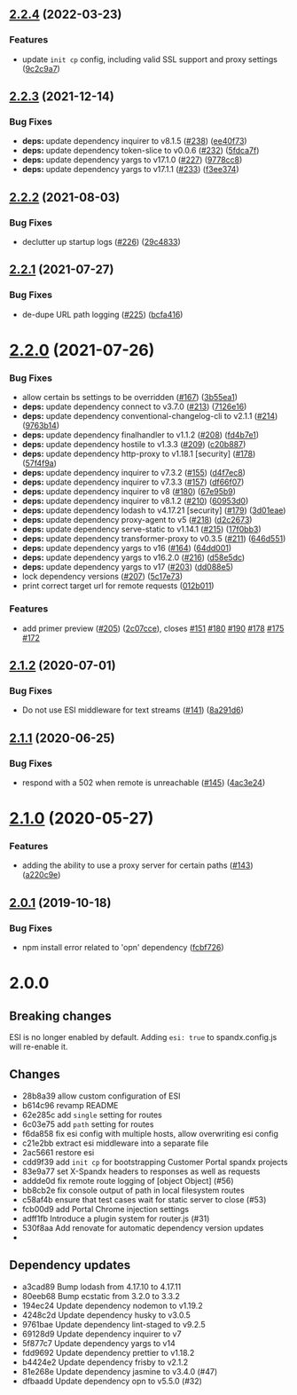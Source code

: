 ## [2.2.4](https://github.com/redhataccess/spandx/compare/v2.2.3...v2.2.4) (2022-03-23)


### Features

* update `init cp` config, including valid SSL support and proxy settings ([9c2c9a7](https://github.com/redhataccess/spandx/commit/9c2c9a73ff010dae31a46a30d1b9dd54f33667a1))



## [2.2.3](https://github.com/redhataccess/spandx/compare/v2.2.2...v2.2.3) (2021-12-14)


### Bug Fixes

* **deps:** update dependency inquirer to v8.1.5 ([#238](https://github.com/redhataccess/spandx/issues/238)) ([ee40f73](https://github.com/redhataccess/spandx/commit/ee40f73cc1dcda34bb6c1d276dc0d55943818466))
* **deps:** update dependency token-slice to v0.0.6 ([#232](https://github.com/redhataccess/spandx/issues/232)) ([5fdca7f](https://github.com/redhataccess/spandx/commit/5fdca7f8b7504315a42210aaf72ca196aca01843))
* **deps:** update dependency yargs to v17.1.0 ([#227](https://github.com/redhataccess/spandx/issues/227)) ([9778cc8](https://github.com/redhataccess/spandx/commit/9778cc8636fcc324318d8ed6523e196a8de1f3fd))
* **deps:** update dependency yargs to v17.1.1 ([#233](https://github.com/redhataccess/spandx/issues/233)) ([f3ee374](https://github.com/redhataccess/spandx/commit/f3ee3748b12ceb299bb71c23fbe342256312c491))



## [2.2.2](https://github.com/redhataccess/spandx/compare/v2.2.1...v2.2.2) (2021-08-03)


### Bug Fixes

* declutter up startup logs ([#226](https://github.com/redhataccess/spandx/issues/226)) ([29c4833](https://github.com/redhataccess/spandx/commit/29c4833d2c6f9e06f9b3c1570b93a8d4bb8b3101))



## [2.2.1](https://github.com/redhataccess/spandx/compare/v2.2.0...v2.2.1) (2021-07-27)


### Bug Fixes

* de-dupe URL path logging ([#225](https://github.com/redhataccess/spandx/issues/225)) ([bcfa416](https://github.com/redhataccess/spandx/commit/bcfa416091c512a4ac34dda5946f0e7d8f7ee8cd))



# [2.2.0](https://github.com/redhataccess/spandx/compare/v2.1.2...v2.2.0) (2021-07-26)


### Bug Fixes

* allow certain bs settings to be overridden ([#167](https://github.com/redhataccess/spandx/issues/167)) ([3b55ea1](https://github.com/redhataccess/spandx/commit/3b55ea11d7bb5c0c52bb1f2cd3964128b89b0045))
* **deps:** update dependency connect to v3.7.0 ([#213](https://github.com/redhataccess/spandx/issues/213)) ([7126e16](https://github.com/redhataccess/spandx/commit/7126e16d61aa70c9760b91789d152a32dd9c39ba))
* **deps:** update dependency conventional-changelog-cli to v2.1.1 ([#214](https://github.com/redhataccess/spandx/issues/214)) ([9763b14](https://github.com/redhataccess/spandx/commit/9763b143182fcbefdf86f5f3c9dfd5c314c5b4a4))
* **deps:** update dependency finalhandler to v1.1.2 ([#208](https://github.com/redhataccess/spandx/issues/208)) ([fd4b7e1](https://github.com/redhataccess/spandx/commit/fd4b7e1aadd83e01872646d409324b3aeac80c24))
* **deps:** update dependency hostile to v1.3.3 ([#209](https://github.com/redhataccess/spandx/issues/209)) ([c20b887](https://github.com/redhataccess/spandx/commit/c20b887bfd095e3fb759f77654e596f1f4b4a401))
* **deps:** update dependency http-proxy to v1.18.1 [security] ([#178](https://github.com/redhataccess/spandx/issues/178)) ([57f4f9a](https://github.com/redhataccess/spandx/commit/57f4f9af5041d18f95c99e8ece534cb5551c01fd))
* **deps:** update dependency inquirer to v7.3.2 ([#155](https://github.com/redhataccess/spandx/issues/155)) ([d4f7ec8](https://github.com/redhataccess/spandx/commit/d4f7ec8bd706d2e502341857eadce7dec6bab948))
* **deps:** update dependency inquirer to v7.3.3 ([#157](https://github.com/redhataccess/spandx/issues/157)) ([df66f07](https://github.com/redhataccess/spandx/commit/df66f073c1fd879a45603d3e119a27719c57d44c))
* **deps:** update dependency inquirer to v8 ([#180](https://github.com/redhataccess/spandx/issues/180)) ([67e95b9](https://github.com/redhataccess/spandx/commit/67e95b9fbeb50058cd275d2b1629914544aee1cb))
* **deps:** update dependency inquirer to v8.1.2 ([#210](https://github.com/redhataccess/spandx/issues/210)) ([60953d0](https://github.com/redhataccess/spandx/commit/60953d02f5a5263c4ee44be4e8e17cf6a74986c3))
* **deps:** update dependency lodash to v4.17.21 [security] ([#179](https://github.com/redhataccess/spandx/issues/179)) ([3d01eae](https://github.com/redhataccess/spandx/commit/3d01eae3e0241b1d7112793afbea4e63a6fa79b8))
* **deps:** update dependency proxy-agent to v5 ([#218](https://github.com/redhataccess/spandx/issues/218)) ([d2c2673](https://github.com/redhataccess/spandx/commit/d2c2673a1ba0203f81d2d562d7e371629602c778))
* **deps:** update dependency serve-static to v1.14.1 ([#215](https://github.com/redhataccess/spandx/issues/215)) ([17f0bb3](https://github.com/redhataccess/spandx/commit/17f0bb3d6d8d30d9c756c71501cab26851db5298))
* **deps:** update dependency transformer-proxy to v0.3.5 ([#211](https://github.com/redhataccess/spandx/issues/211)) ([646d551](https://github.com/redhataccess/spandx/commit/646d551a2e59dd783a23b842004de3ab6ab0e025))
* **deps:** update dependency yargs to v16 ([#164](https://github.com/redhataccess/spandx/issues/164)) ([64dd001](https://github.com/redhataccess/spandx/commit/64dd001be12ca6200d1d9a0bbc7edfeac52c9b58))
* **deps:** update dependency yargs to v16.2.0 ([#216](https://github.com/redhataccess/spandx/issues/216)) ([d58e5dc](https://github.com/redhataccess/spandx/commit/d58e5dc31d64ecf4942910682da7eb648ef6aa7a))
* **deps:** update dependency yargs to v17 ([#203](https://github.com/redhataccess/spandx/issues/203)) ([dd088e5](https://github.com/redhataccess/spandx/commit/dd088e55cd6d57966e9565e01d619e9b0efbce6a))
* lock dependency versions ([#207](https://github.com/redhataccess/spandx/issues/207)) ([5c17e73](https://github.com/redhataccess/spandx/commit/5c17e739b84cf1c9276a830b53e8044a213e69d0))
* print correct target url for remote requests ([012b011](https://github.com/redhataccess/spandx/commit/012b01167e44329bec7a94a12333a8154940f5e6))


### Features

* add primer preview ([#205](https://github.com/redhataccess/spandx/issues/205)) ([2c07cce](https://github.com/redhataccess/spandx/commit/2c07cce8dd0b0d2e3711abd39bfdc13aee1c03e2)), closes [#151](https://github.com/redhataccess/spandx/issues/151) [#180](https://github.com/redhataccess/spandx/issues/180) [#190](https://github.com/redhataccess/spandx/issues/190) [#178](https://github.com/redhataccess/spandx/issues/178) [#175](https://github.com/redhataccess/spandx/issues/175) [#172](https://github.com/redhataccess/spandx/issues/172)



## [2.1.2](https://github.com/redhataccess/spandx/compare/v2.1.1...v2.1.2) (2020-07-01)


### Bug Fixes

* Do not use ESI middleware for text streams ([#141](https://github.com/redhataccess/spandx/issues/141)) ([8a291d6](https://github.com/redhataccess/spandx/commit/8a291d6006e55d465d863bfbc8742a8448c9de0c))



## [2.1.1](https://github.com/redhataccess/spandx/compare/v2.1.0...v2.1.1) (2020-06-25)

### Bug Fixes

* respond with a 502 when remote is unreachable ([#145](https://github.com/redhataccess/spandx/issues/145)) ([4ac3e24](https://github.com/redhataccess/spandx/commit/4ac3e24f8c3752c4691b08d9285fda4ac8932f6d))


# [2.1.0](https://github.com/redhataccess/spandx/compare/v2.0.1...v2.1.0) (2020-05-27)


### Features

* adding the ability to use a proxy server for certain paths ([#143](https://github.com/redhataccess/spandx/issues/143)) ([a220c9e](https://github.com/redhataccess/spandx/commit/a220c9eb189aed3f7dfe0721c793ac39e1fd090c))



## [2.0.1](https://github.com/redhataccess/spandx/compare/v2.0.0...v2.0.1) (2019-10-18)


### Bug Fixes

* npm install error related to 'opn' dependency ([fcbf726](https://github.com/redhataccess/spandx/commit/fcbf726e014b5609726c95e96240dcea4b992e50))


# 2.0.0

## Breaking changes

ESI is no longer enabled by default.  Adding `esi: true` to spandx.config.js will re-enable it.

## Changes

 - 28b8a39 allow custom configuration of ESI
 - b614c96 revamp README
 - 62e285c add `single` setting for routes
 - 6c03e75 add `path` setting for routes
 - f6da858 fix esi config with multiple hosts, allow overwriting esi config
 - c21e2bb extract esi middleware into a separate file
 - 2ac5661 restore esi
 - cdd9f39 add `init cp` for bootstrapping Customer Portal spandx projects
 - 83e9a77 set X-Spandx headers to responses as well as requests
 - addde0d fix remote route logging of [object Object] (#56)
 - bb8cb2e fix console output of path in local filesystem routes
 - c58af4b ensure that test cases wait for static server to close (#53)
 - fcb00d9 add Portal Chrome injection settings
 - adff1fb Introduce a plugin system for router.js (#31)
 - 530f8aa Add renovate for automatic dependency version updates
 - 
## Dependency updates

 - a3cad89 Bump lodash from 4.17.10 to 4.17.11
 - 80eeb68 Bump ecstatic from 3.2.0 to 3.3.2
 - 194ec24 Update dependency nodemon to v1.19.2
 - 4248c2d Update dependency husky to v3.0.5
 - 9761bae Update dependency lint-staged to v9.2.5
 - 69128d9 Update dependency inquirer to v7
 - 5f877c7 Update dependency yargs to v14
 - fdd9692 Update dependency prettier to v1.18.2
 - b4424e2 Update dependency frisby to v2.1.2
 - 81e268e Update dependency jasmine to v3.4.0 (#47)
 - dfbaadd Update dependency opn to v5.5.0 (#32)
